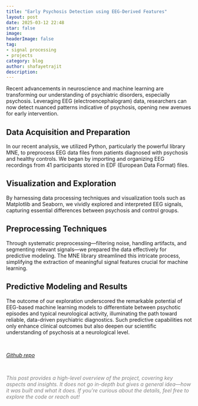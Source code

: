 ```yaml
---
title: "Early Psychosis Detection using EEG-Derived Features"
layout: post
date: 2025-03-12 22:48
star: false
image: 
headerImage: false
tag:
- signal processing
- projects
category: blog
author: shafayetrajit
description: 
---
```


Recent advancements in neuroscience and machine learning are transforming our understanding of psychiatric disorders, especially psychosis. Leveraging EEG (electroencephalogram) data, researchers can now detect nuanced patterns indicative of psychosis, opening new avenues for early intervention.

## Data Acquisition and Preparation

In our recent analysis, we utilized Python, particularly the powerful library MNE, to preprocess EEG data files from patients diagnosed with psychosis and healthy controls. We began by importing and organizing EEG recordings from 41 participants stored in EDF (European Data Format) files.

## Visualization and Exploration

By harnessing data processing techniques and visualization tools such as Matplotlib and Seaborn, we vividly explored and interpreted EEG signals, capturing essential differences between psychosis and control groups.

## Preprocessing Techniques

Through systematic preprocessing—filtering noise, handling artifacts, and segmenting relevant signals—we prepared the data effectively for predictive modeling. The MNE library streamlined this intricate process, simplifying the extraction of meaningful signal features crucial for machine learning.

## Predictive Modeling and Results

The outcome of our exploration underscored the remarkable potential of EEG-based machine learning models to differentiate between psychotic episodes and typical neurological activity, illuminating the path toward reliable, data-driven psychiatric diagnostics. Such predictive capabilities not only enhance clinical outcomes but also deepen our scientific understanding of psychosis at a neurological level.

<br>

*[Github repo](https://github.com/ShafayetRajit/Psychosis-Detection-using-EEG-Signals)*


<br>

<span style="color:gray"><em>This post provides a high-level overview of the project, covering key aspects and insights. It does not go in-depth but gives a general idea&mdash;how it was built and what it does. If you're curious about the details, feel free to explore the code or reach out!</em></span>
